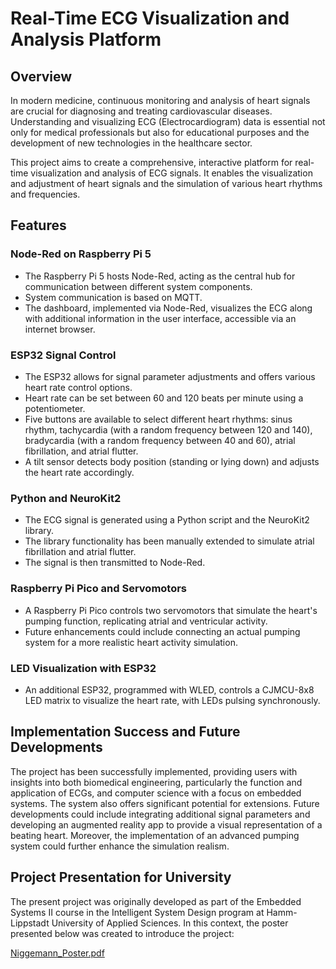 # Real-Time ECG Visualization and Analysis Platform

## Overview

In modern medicine, continuous monitoring and analysis of heart signals are crucial for diagnosing and treating cardiovascular diseases. Understanding and visualizing ECG (Electrocardiogram) data is essential not only for medical professionals but also for educational purposes and the development of new technologies in the healthcare sector.

This project aims to create a comprehensive, interactive platform for real-time visualization and analysis of ECG signals. It enables the visualization and adjustment of heart signals and the simulation of various heart rhythms and frequencies.

## Features

### Node-Red on Raspberry Pi 5
- The Raspberry Pi 5 hosts Node-Red, acting as the central hub for communication between different system components.
- System communication is based on MQTT.
- The dashboard, implemented via Node-Red, visualizes the ECG along with additional information in the user interface, accessible via an internet browser.

### ESP32 Signal Control
- The ESP32 allows for signal parameter adjustments and offers various heart rate control options.
- Heart rate can be set between 60 and 120 beats per minute using a potentiometer.
- Five buttons are available to select different heart rhythms: sinus rhythm, tachycardia (with a random frequency between 120 and 140), bradycardia (with a random frequency between 40 and 60), atrial fibrillation, and atrial flutter.
- A tilt sensor detects body position (standing or lying down) and adjusts the heart rate accordingly.

### Python and NeuroKit2
- The ECG signal is generated using a Python script and the NeuroKit2 library.
- The library functionality has been manually extended to simulate atrial fibrillation and atrial flutter.
- The signal is then transmitted to Node-Red.

### Raspberry Pi Pico and Servomotors
- A Raspberry Pi Pico controls two servomotors that simulate the heart's pumping function, replicating atrial and ventricular activity.
- Future enhancements could include connecting an actual pumping system for a more realistic heart activity simulation.

### LED Visualization with ESP32
- An additional ESP32, programmed with WLED, controls a CJMCU-8x8 LED matrix to visualize the heart rate, with LEDs pulsing synchronously.

## Implementation Success and Future Developments

The project has been successfully implemented, providing users with insights into both biomedical engineering, particularly the function and application of ECGs, and computer science with a focus on embedded systems. The system also offers significant potential for extensions. Future developments could include integrating additional signal parameters and developing an augmented reality app to provide a visual representation of a beating heart. Moreover, the implementation of an advanced pumping system could further enhance the simulation realism.

## Project Presentation for University  

The present project was originally developed as part of the Embedded Systems II course in the Intelligent System Design program at Hamm-Lippstadt University of Applied Sciences. In this context, the poster presented below was created to introduce the project: 

[Niggemann_Poster.pdf](https://github.com/user-attachments/files/16248171/Niggemann_Poster.pdf)










